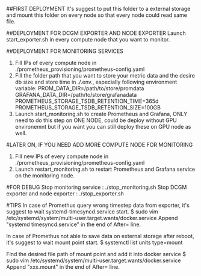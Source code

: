 ##FIRST DEPLOYMENT
It's suggest to put this folder to a external storage and mount this folder on every node so that every node could read same file.

##DEPLOYMENT FOR DCGM EXPORTER AND NODE EXPORTER
Launch start_exporter.sh in every compute node that you want to monitor.

##DEPLOYMENT FOR MONITORING SERVICES
1. Fill IPs of every compute node in ./prometheus_provisioning/prometheus-config.yaml
2. Fill the folder path that you want to store your metric data and the desire db size and store time in ./.env., especially following environment variable:
   PROM_DATA_DIR=/path/to/store/promdata
   GRAFANA_DATA_DIR=/path/to/store/grafanadata
   PROMETHEUS_STORAGE_TSDB_RETENTION_TIME=365d
   PROMETHEUS_STORAGE_TSDB_RETENTION_SIZE=100GB
3. Launch start_monitoring.sh to create Prometheus and Grafana, ONLY need to do this step on ONE NODE, could be deploy without GPU environemnt but if you want you can stiil deploy these on GPU node as well.


#LATER ON, IF YOU NEED ADD MORE COMPUTE NODE FOR MONITORING
1. Fill new IPs of every compute node in ./prometheus_provisioning/prometheus-config.yaml
2. Launch restart_monitoring.sh to restart Prometheus and Grafana service on the monitoring node.


#FOR DEBUG
Stop monitoring service : ./stop_monitoring.sh
Stop DCGM exporter and node exporter : ./stop_exporter.sh


#TIPS
In case of Promethus query wrong timestep data from exporter, it's suggest to wait systemd-timesyncd.service start.
$ sudo vim /etc/systemd/system/multi-user.target.wants/docker.service
Append "systemd timesyncd.service" in the end of After= line.

In case of Promethus not able to save data on external storage after reboot, it's suggest to wait mount point start.
$ systemctl list units type=mount

Find the desired file path of mount point and add it into docker service
$ sudo vim /etc/systemd/system/multi-user.target.wants/docker.service
Append "xxx.mount" in the end of After= line.
